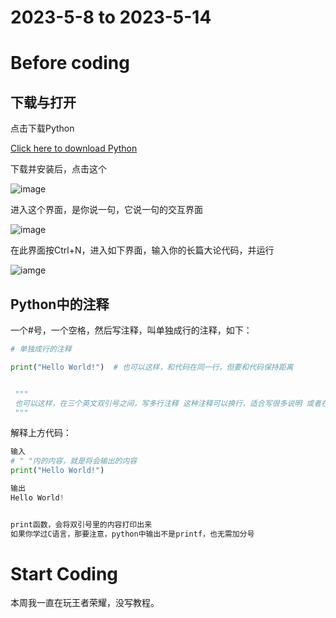 
# 2023-5-8 to 2023-5-14

# Before coding

## 下载与打开

点击下载Python

[Click here to download Python](https://www.python.org/downloads/)


下载并安装后，点击这个

![image](https://github.com/ShenFengyue/Python-For-You/blob/main/img/IDLE.png)

进入这个界面，是你说一句，它说一句的交互界面

![image](https://github.com/ShenFengyue/Python-For-You/blob/main/img/%E4%BA%A4%E4%BA%92%E7%95%8C%E9%9D%A2.png)



在此界面按Ctrl+N，进入如下界面，输入你的长篇大论代码，并运行

![iamge](https://github.com/ShenFengyue/Python-For-You/blob/main/img/%E5%86%99%E9%95%BF%E7%AF%87%E4%BB%A3%E7%A0%81.png)





## Python中的注释

一个#号，一个空格，然后写注释，叫单独成行的注释，如下：
```python
# 单独成行的注释

print("Hello World!")  # 也可以这样，和代码在同一行，但要和代码保持距离


 """ 
 也可以这样，在三个英文双引号之间，写多行注释 这种注释可以换行，适合写很多说明 或者在代码中发表长篇演讲 
 """
```



解释上方代码：
```python
输入 
# " "内的内容，就是将会输出的内容 
print("Hello World!") 

输出 
Hello World!


print函数，会将双引号里的内容打印出来
如果你学过C语言，那要注意，python中输出不是printf，也无需加分号
```




# Start Coding

本周我一直在玩王者荣耀，没写教程。

